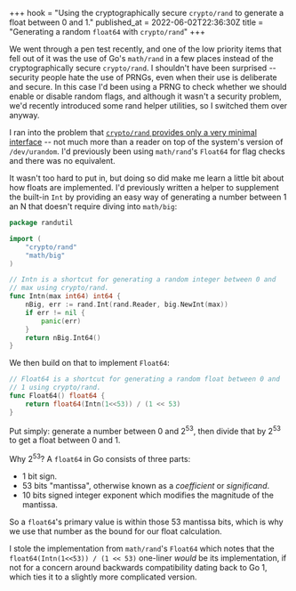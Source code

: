 +++
hook = "Using the cryptographically secure `crypto/rand` to generate a float between 0 and 1."
published_at = 2022-06-02T22:36:30Z
title = "Generating a random `float64` with `crypto/rand`"
+++

We went through a pen test recently, and one of the low priority items that fell out of it was the use of Go's `math/rand` in a few places instead of the cryptographically secure `crypto/rand`. I shouldn't have been surprised -- security people hate the use of PRNGs, even when their use is deliberate and secure. In this case I'd been using a PRNG to check whether we should enable or disable random flags, and although it wasn't a security problem, we'd recently introduced some rand helper utilities, so I switched them over anyway.

I ran into the problem that [`crypto/rand` provides only a very minimal interface](https://pkg.go.dev/crypto/rand) -- not much more than a reader on top of the system's version of `/dev/urandom`. I'd previously been using `math/rand`'s `Float64` for flag checks and there was no equivalent.

It wasn't too hard to put in, but doing so did make me learn a little bit about how floats are implemented. I'd previously written a helper to supplement the built-in `Int` by providing an easy way of generating a number between 1 an N that doesn't require diving into `math/big`:

``` go
package randutil

import (
	"crypto/rand"
	"math/big"
)

// Intn is a shortcut for generating a random integer between 0 and
// max using crypto/rand.
func Intn(max int64) int64 {
	nBig, err := rand.Int(rand.Reader, big.NewInt(max))
	if err != nil {
		panic(err)
	}
	return nBig.Int64()
}
```

We then build on that to implement `Float64`:

``` go
// Float64 is a shortcut for generating a random float between 0 and
// 1 using crypto/rand.
func Float64() float64 {
	return float64(Intn(1<<53)) / (1 << 53)
}
```

Put simply: generate a number between 0 and 2<sup>53</sup>, then divide that by 2<sup>53</sup> to get a float between 0 and 1.

Why 2<sup>53</sup>? A `float64` in Go consists of three parts:

* 1 bit sign.
* 53 bits "mantissa", otherwise known as a _coefficient_ or _significand_.
* 10 bits signed integer exponent which modifies the magnitude of the mantissa.

So a `float64`'s primary value is within those 53 mantissa bits, which is why we use that number as the bound for our float calculation.

I stole the implementation from `math/rand`'s `Float64` which notes that the `float64(Intn(1<<53)) / (1 << 53)` one-liner _would_ be its implementation, if not for a concern around backwards compatibility dating back to Go 1, which ties it to a slightly more complicated version.
